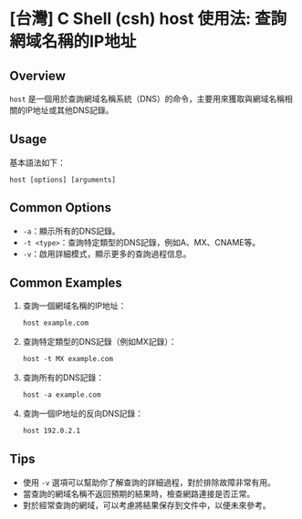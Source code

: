 # [台灣] C Shell (csh) host 使用法: 查詢網域名稱的IP地址

## Overview
`host` 是一個用於查詢網域名稱系統（DNS）的命令，主要用來獲取與網域名稱相關的IP地址或其他DNS記錄。

## Usage
基本語法如下：
```
host [options] [arguments]
```

## Common Options
- `-a`：顯示所有的DNS記錄。
- `-t <type>`：查詢特定類型的DNS記錄，例如A、MX、CNAME等。
- `-v`：啟用詳細模式，顯示更多的查詢過程信息。

## Common Examples
1. 查詢一個網域名稱的IP地址：
   ```csh
   host example.com
   ```

2. 查詢特定類型的DNS記錄（例如MX記錄）：
   ```csh
   host -t MX example.com
   ```

3. 查詢所有的DNS記錄：
   ```csh
   host -a example.com
   ```

4. 查詢一個IP地址的反向DNS記錄：
   ```csh
   host 192.0.2.1
   ```

## Tips
- 使用 `-v` 選項可以幫助你了解查詢的詳細過程，對於排除故障非常有用。
- 當查詢的網域名稱不返回預期的結果時，檢查網路連接是否正常。
- 對於經常查詢的網域，可以考慮將結果保存到文件中，以便未來參考。
